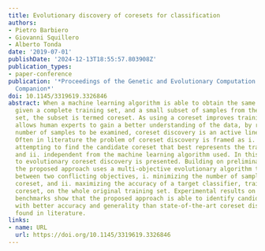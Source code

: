 ```yaml
---
title: Evolutionary discovery of coresets for classification
authors:
- Pietro Barbiero
- Giovanni Squillero
- Alberto Tonda
date: '2019-07-01'
publishDate: '2024-12-13T18:55:57.803908Z'
publication_types:
- paper-conference
publication: '*Proceedings of the Genetic and Evolutionary Computation Conference
  Companion*'
doi: 10.1145/3319619.3326846
abstract: When a machine learning algorithm is able to obtain the same performance
  given a complete training set, and a small subset of samples from the same training
  set, the subset is termed coreset. As using a coreset improves training speed and
  allows human experts to gain a better understanding of the data, by reducing the
  number of samples to be examined, coreset discovery is an active line of research.
  Often in literature the problem of coreset discovery is framed as i. single-objective,
  attempting to find the candidate coreset that best represents the training set,
  and ii. independent from the machine learning algorithm used. In this work, an approach
  to evolutionary coreset discovery is presented. Building on preliminary results,
  the proposed approach uses a multi-objective evolutionary algorithm to find compromises
  between two conflicting objectives, i. minimizing the number of samples in a candidate
  coreset, and ii. maximizing the accuracy of a target classifier, trained with the
  coreset, on the whole original training set. Experimental results on popular classification
  benchmarks show that the proposed approach is able to identify candidate coresets
  with better accuracy and generality than state-of-the-art coreset discovery algorithms
  found in literature.
links:
- name: URL
  url: https://doi.org/10.1145/3319619.3326846
---
```

